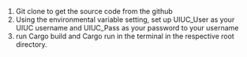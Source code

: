 1. Git clone to get the source code from the github
2. Using the environmental variable setting, set up UIUC_User as your UIUC username and UIUC_Pass as your password to your username
3. run Cargo build and Cargo run in the terminal in the respective root directory.
